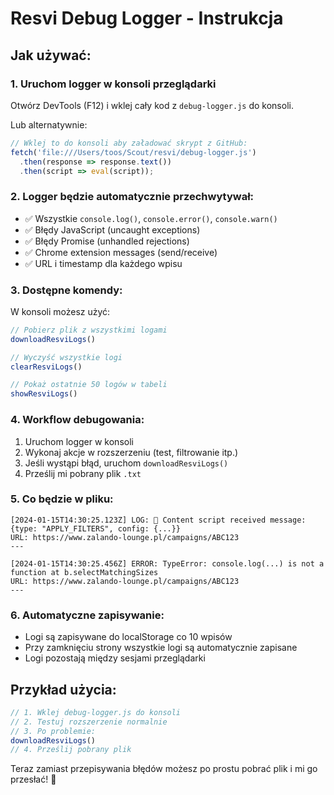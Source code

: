 # Resvi Debug Logger - Instrukcja

## Jak używać:

### 1. Uruchom logger w konsoli przeglądarki

Otwórz DevTools (F12) i wklej cały kod z `debug-logger.js` do konsoli.

Lub alternatywnie:
```javascript
// Wklej to do konsoli aby załadować skrypt z GitHub:
fetch('file:///Users/toos/Scout/resvi/debug-logger.js')
  .then(response => response.text())
  .then(script => eval(script));
```

### 2. Logger będzie automatycznie przechwytywał:

- ✅ Wszystkie `console.log()`, `console.error()`, `console.warn()`
- ✅ Błędy JavaScript (uncaught exceptions)
- ✅ Błędy Promise (unhandled rejections)
- ✅ Chrome extension messages (send/receive)
- ✅ URL i timestamp dla każdego wpisu

### 3. Dostępne komendy:

W konsoli możesz użyć:

```javascript
// Pobierz plik z wszystkimi logami
downloadResviLogs()

// Wyczyść wszystkie logi
clearResviLogs()

// Pokaż ostatnie 50 logów w tabeli
showResviLogs()
```

### 4. Workflow debugowania:

1. Uruchom logger w konsoli
2. Wykonaj akcje w rozszerzeniu (test, filtrowanie itp.)
3. Jeśli wystąpi błąd, uruchom `downloadResviLogs()`
4. Prześlij mi pobrany plik `.txt`

### 5. Co będzie w pliku:

```
[2024-01-15T14:30:25.123Z] LOG: 🔵 Content script received message: {type: "APPLY_FILTERS", config: {...}}
URL: https://www.zalando-lounge.pl/campaigns/ABC123
---

[2024-01-15T14:30:25.456Z] ERROR: TypeError: console.log(...) is not a function at b.selectMatchingSizes
URL: https://www.zalando-lounge.pl/campaigns/ABC123
---
```

### 6. Automatyczne zapisywanie:

- Logi są zapisywane do localStorage co 10 wpisów
- Przy zamknięciu strony wszystkie logi są automatycznie zapisane
- Logi pozostają między sesjami przeglądarki

## Przykład użycia:

```javascript
// 1. Wklej debug-logger.js do konsoli
// 2. Testuj rozszerzenie normalnie
// 3. Po problemie:
downloadResviLogs()
// 4. Prześlij pobrany plik
```

Teraz zamiast przepisywania błędów możesz po prostu pobrać plik i mi go przesłać! 🎉